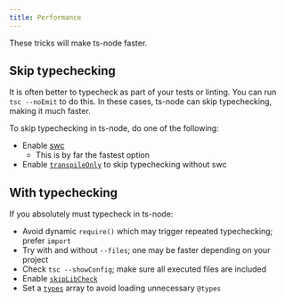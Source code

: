 ```yaml
---
title: Performance
---
```


These tricks will make ts-node faster.

## Skip typechecking

It is often better to typecheck as part of your tests or linting.  You can run `tsc --noEmit` to do this.  In these cases, ts-node can skip typechecking, making it much faster.

To skip typechecking in ts-node, do one of the following:

* Enable [swc](./swc.md)
  * This is by far the fastest option
* Enable [`transpileOnly`](./options.md#transpileonly) to skip typechecking without swc

## With typechecking

If you absolutely must typecheck in ts-node:

* Avoid dynamic `require()` which may trigger repeated typechecking; prefer `import`
* Try with and without `--files`; one may be faster depending on your project
* Check `tsc --showConfig`; make sure all executed files are included
* Enable [`skipLibCheck`](https://www.typescriptlang.org/tsconfig#skipLibCheck)
* Set a [`types`](https://www.typescriptlang.org/tsconfig#types) array to avoid loading unnecessary `@types`
